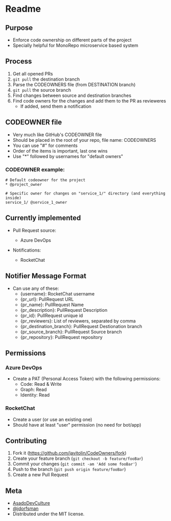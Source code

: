# Readme
## Purpose
* Enforce code ownership on different parts of the project
* Specially helpful for MonoRepo microservice based system

## Process
1. Get all opened PRs
1. `git pull` the destination branch
1. Parse the CODEOWNERS file (from DESTINATION branch)
1. `git pull` the source branch
1. Find changes between source and destination branches
1. Find code owners for the changes and add them to the PR as revieweres
    * If added, send them a notification

## CODEOWNER file
* Very much like GitHub's CODEOWNER file
* Should be placed in the root of your repo, file name: CODEOWNERS
* You can use "#" for comments
* Order of the items is important, last one wins
* Use "*" followed by usernames for "default owners"

### CODEOWNER example:
```
# Default codeowner for the project
* @project_owner

# Specific owner for changes on "service_1/" directory (and everything inside)
service_1/ @service_1_owner
```

## Currently implemented
* Pull Request source:
    * Azure DevOps

* Notifications:
    * RocketChat

## Notifier Message Format
* Can use any of these:
    * {username}: RocketChat username
    * {pr_url}: PullRequest URL
    * {pr_name}: PullRequest Name
    * {pr_description}: PullRequest Description
    * {pr_id}: PullRequest unique id
    * {pr_reviewers}: List of reviewers, separated by comma
    * {pr_destination_branch}: PullRequest Destionation branch
    * {pr_source_branch}: PullRequest Source branch
    * {pr_repository}: PullRequest repository

## Permissions
### Azure DevOps
* Create a PAT (Personal Access Token) with the following permissions:
    * Code: Read & Write
    * Graph: Read
    * Identity: Read

### RocketChat
* Create a user (or use an existing one)
* Should have at least "user" permission (no need for bot/app)

## Contributing
1. Fork it (<https://github.com/javitolin/CodeOwners/fork>)
2. Create your feature branch (`git checkout -b feature/fooBar`)
3. Commit your changes (`git commit -am 'Add some fooBar'`)
4. Push to the branch (`git push origin feature/fooBar`)
5. Create a new Pull Request

## Meta
* [AsadoDevCulture](https://AsadoDevCulture.com) 
* [@jdorfsman](https://twitter.com/jdorfsman)
* Distributed under the MIT license.